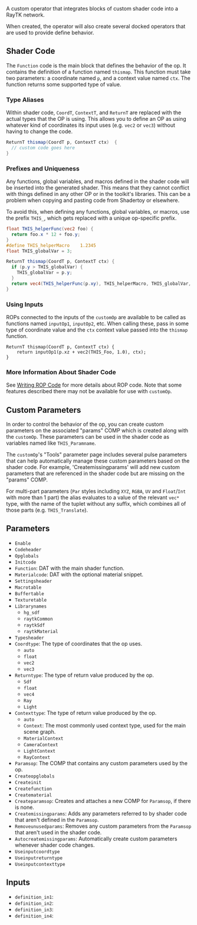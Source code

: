 A custom operator that integrates blocks of custom shader code into a RayTK network.

When created, the operator will also create several docked operators that are used
to provide define behavior.

## Shader Code

The `Function` code is the main block that defines the behavior of the op. It contains the definition of a function
named `thismap`. This function must take two parameters: a coordinate named `p`, and a context value named `ctx`. The
function returns some supported type of value.

### Type Aliases

Within shader code, `CoordT`, `ContextT`, and `ReturnT` are replaced with the actual types that the OP is using. This
allows you to define an OP as using whatever kind of coordinates its input uses (e.g. `vec2` or `vec3`) without having
to change the code.

```glsl
ReturnT thismap(CoordT p, ContextT ctx)  {
  // custom code goes here
}
```

### Prefixes and Uniqueness

Any functions, global variables, and macros defined in the shader code will be inserted into the generated shader. This
means that they cannot conflict with things defined in any other OP or in the toolkit's libraries. This can be a problem
when copying and pasting code from Shadertoy or elsewhere.

To avoid this, when defining any functions, global variables, or macros, use the prefix `THIS_`, which gets replaced
with a unique op-specific prefix.

```glsl
float THIS_helperFunc(vec2 foo) {
  return foo.x * 12 + foo.y;
}
#define THIS_helperMacro    1.2345
float THIS_globalVar = 3;

ReturnT thismap(CoordT p, ContextT ctx) {
  if (p.y > THIS_globalVar) {
    THIS_globalVar = p.y;
  }
  return vec4(THIS_helperFunc(p.xy), THIS_helperMacro, THIS_globalVar, 0.);
}
```

### Using Inputs

ROPs connected to the inputs of the `customOp` are available to be called as functions named `inputOp1`, `inputOp2`,
etc. When calling these, pass in some type of coordinate value and the `ctx` context value passed into the `thismap`
function.

```
ReturnT thismap(CoordT p, ContextT ctx) {
    return inputOp1(p.xz + vec2(THIS_Foo, 1.0), ctx);
}
```

### More Information About Shader Code

See [Writing ROP Code] for more details about ROP code. Note that some features described there may not be available for
use with `customOp`.

[Writing ROP Code]: /raytk/development/rop-code

## Custom Parameters

In order to control the behavior of the op, you can create custom parameters on the associated "params" COMP which is
created along with the `customOp`. These parameters can be used in the shader code as variables named like
`THIS_Paramname`.

The `customOp`'s "Tools" parameter page includes several pulse parameters that can help automatically manage these
custom parameters based on the shader code. For example, 'Createmissingparams' will add new custom parameters that are
referenced in the shader code but are missing on the "params" COMP.

For multi-part parameters (`Par` styles including `XYZ`, `RGBA`, `UV` and `Float`/`Int` with more than 1 part) the
alias evaluates to a value of the relevant `vec*` type, with the name of the tuplet without any suffix, which combines
all of those parts (e.g. `THIS_Translate`).

## Parameters

* `Enable`
* `Codeheader`
* `Opglobals`
* `Initcode`
* `Function`: DAT with the main shader function.
* `Materialcode`: DAT with the optional material snippet.
* `Settingsheader`
* `Macrotable`
* `Buffertable`
* `Texturetable`
* `Librarynames`
  * `hg_sdf`
  * `raytkCommon`
  * `raytkSdf`
  * `raytkMaterial`
* `Typesheader`
* `Coordtype`: The type of coordinates that the op uses.
  * `auto`
  * `float`
  * `vec2`
  * `vec3`
* `Returntype`: The type of return value produced by the op.
  * `Sdf`
  * `float`
  * `vec4`
  * `Ray`
  * `Light`
* `Contexttype`: The type of return value produced by the op.
  * `auto`
  * `Context`: The most commonly used context type, used for the main scene graph.
  * `MaterialContext`
  * `CameraContext`
  * `LightContext`
  * `RayContext`
* `Paramsop`: The COMP that contains any custom parameters used by the op.
* `Createopglobals`
* `Createinit`
* `Createfunction`
* `Creatematerial`
* `Createparamsop`: Creates and attaches a new COMP for `Paramsop`, if there is none.
* `Createmissingparams`: Adds any parameters referred to by shader code that aren't defined in the `Paramsop`.
* `Removeunusedparams`: Removes any custom parameters from the `Paramsop` that aren't used in the shader code.
* `Autocreatemissingparams`: Automatically create custom parameters whenever shader code changes.
* `Useinputcoordtype`
* `Useinputreturntype`
* `Useinputcontexttype`

## Inputs

* `definition_in1`: 
* `definition_in2`: 
* `definition_in3`: 
* `definition_in4`: 